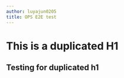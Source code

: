 ```yaml
---
author: luyajun0205
title: OPS E2E test
---
```


# This is a duplicated H1

## Testing for duplicated h1
